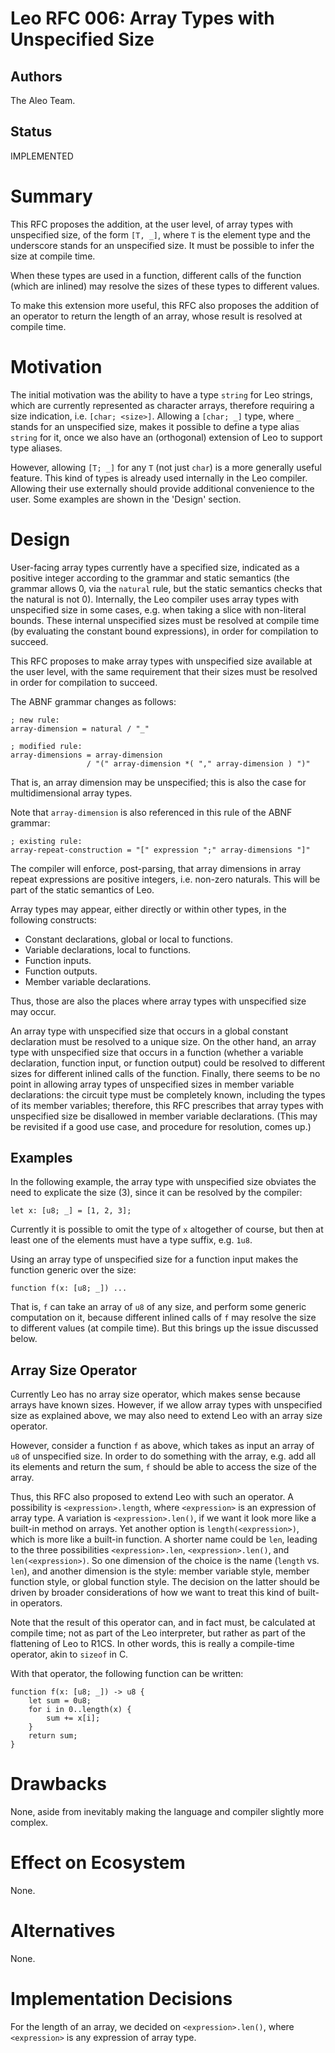 # Leo RFC 006: Array Types with Unspecified Size

## Authors

The Aleo Team.

## Status

IMPLEMENTED

# Summary

This RFC proposes the addition, at the user level, of array types with unspecified size,
of the form `[T, _]`, where `T` is the element type and the underscore stands for an unspecified size.
It must be possible to infer the size at compile time.

When these types are used in a function,
different calls of the function (which are inlined) may resolve the sizes of these types to different values.

To make this extension more useful, this RFC also proposes the addition of
an operator to return the length of an array, whose result is resolved at compile time.

# Motivation

The initial motivation was the ability to have a type `string` for Leo strings,
which are currently represented as character arrays,
therefore requiring a size indication, i.e. `[char; <size>]`.
Allowing a `[char; _]` type, where `_` stands for an unspecified size,
makes it possible to define a type alias `string` for it,
once we also have an (orthogonal) extension of Leo to support type aliases.

However, allowing `[T; _]` for any `T` (not just `char`) is a more generally useful feature.
This kind of types is already used internally in the Leo compiler.
Allowing their use externally should provide additional convenience to the user.
Some examples are shown in the 'Design' section.

# Design

User-facing array types currently have a specified size, indicated as a positive integer according to the grammar and static semantics
(the grammar allows 0, via the `natural` rule, but the static semantics checks that the natural is not 0).
Internally, the Leo compiler uses array types with unspecified size in some cases, e.g. when taking a slice with non-literal bounds.
These internal unspecified sizes must be resolved at compile time (by evaluating the constant bound expressions), in order for compilation to succeed.

This RFC proposes to make array types with unspecified size available at the user level,
with the same requirement that their sizes must be resolved in order for compilation to succeed.

The ABNF grammar changes as follows:
```
; new rule:
array-dimension = natural / "_"

; modified rule:
array-dimensions = array-dimension
                 / "(" array-dimension *( "," array-dimension ) ")"
```
That is, an array dimension may be unspecified; this is also the case for multidimensional array types.

Note that `array-dimension` is also referenced in this rule of the ABNF grammar:
```
; existing rule:
array-repeat-construction = "[" expression ";" array-dimensions "]"
```
The compiler will enforce, post-parsing, that array dimensions in array repeat expressions are positive integers, i.e. non-zero naturals.
This will be part of the static semantics of Leo.

Array types may appear, either directly or within other types, in the following constructs:
- Constant declarations, global or local to functions.
- Variable declarations, local to functions.
- Function inputs.
- Function outputs.
- Member variable declarations.

Thus, those are also the places where array types with unspecified size may occur.

An array type with unspecified size that occurs in a global constant declaration must be resolved to a unique size.
On the other hand, an array type with unspecified size that occurs in a function
(whether a variable declaration, function input, or function output)
could be resolved to different sizes for different inlined calls of the function.
Finally, there seems to be no point in allowing array types of unspecified sizes in member variable declarations:
the circuit type must be completely known, including the types of its member variables;
therefore, this RFC prescribes that array types with unspecified size be disallowed in member variable declarations.
(This may be revisited if a good use case, and procedure for resolution, comes up.)

## Examples

In the following example, the array type with unspecified size obviates the need to explicate the size (3),
since it can be resolved by the compiler:
```
let x: [u8; _] = [1, 2, 3];
```
Currently it is possible to omit the type of `x` altogether of course,
but then at least one of the elements must have a type suffix, e.g. `1u8`.

Using an array type of unspecified size for a function input makes the function generic over the size:
```
function f(x: [u8; _]) ...
```
That is, `f` can take an array of `u8` of any size, and perform some generic computation on it,
because different inlined calls of `f` may resolve the size to different values (at compile time).
But this brings up the issue discussed below.

## Array Size Operator

Currently Leo has no array size operator, which makes sense because arrays have known sizes.
However, if we allow array types with unspecified size as explained above,
we may also need to extend Leo with an array size operator.

However, consider a function `f` as above, which takes as input an array of `u8` of unspecified size.
In order to do something with the array, e.g. add all its elements and return the sum,
`f` should be able to access the size of the array.

Thus, this RFC also proposed to extend Leo with such an operator.
A possibility is `<expression>.length`, where `<expression>` is an expression of array type.
A variation is `<expression>.len()`, if we want it look more like a built-in method on arrays.
Yet another option is `length(<expression>)`, which is more like a built-in function.
A shorter name could be `len`, leading to the three possibilities
`<expression>.len`, `<expression>.len()`, and `len(<expression>)`.
So one dimension of the choice is the name (`length` vs. `len`),
and another dimension is the style:
member variable style,
member function style,
or global function style.
The decision on the latter should be driven by broader considerations
of how we want to treat this kind of built-in operators.

Note that the result of this operator can, and in fact must, be calculated at compile time;
not as part of the Leo interpreter, but rather as part of the flattening of Leo to R1CS.
In other words, this is really a compile-time operator, akin to `sizeof` in C.

With that operator, the following function can be written:
```
function f(x: [u8; _]) -> u8 {
    let sum = 0u8;
    for i in 0..length(x) {
        sum += x[i];
    }
    return sum;
}
```

# Drawbacks

None, aside from inevitably making the language and compiler slightly more complex.

# Effect on Ecosystem

None.

# Alternatives

None.

# Implementation Decisions

For the length of an array, we decided on `<expression>.len()`, where `<expression>` is any expression of array type.
